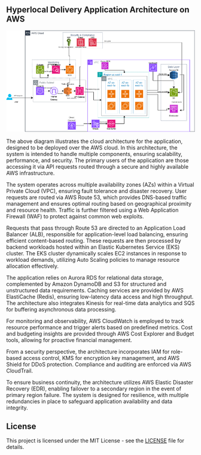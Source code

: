 ## Hyperlocal Delivery Application Architecture on AWS
![alt text](https://github.com/tvt15/Cloud_Project/blob/main/Diagram.png)


The above diagram illustrates the cloud architecture for the application, designed to be deployed over the AWS cloud. In this architecture, the system is intended to handle multiple components, ensuring scalability, performance, and security. The primary users of the application are those accessing it via API requests routed through a secure and highly available AWS infrastructure.

The system operates across multiple availability zones (AZs) within a Virtual Private Cloud (VPC), ensuring fault tolerance and disaster recovery. User requests are routed via AWS Route 53, which provides DNS-based traffic management and ensures optimal routing based on geographical proximity and resource health. Traffic is further filtered using a Web Application Firewall (WAF) to protect against common web exploits.

Requests that pass through Route 53 are directed to an Application Load Balancer (ALB), responsible for application-level load balancing, ensuring efficient content-based routing. These requests are then processed by backend workloads hosted within an Elastic Kubernetes Service (EKS) cluster. The EKS cluster dynamically scales EC2 instances in response to workload demands, utilizing Auto Scaling policies to manage resource allocation effectively.

The application relies on Aurora RDS for relational data storage, complemented by Amazon DynamoDB and S3 for structured and unstructured data requirements. Caching services are provided by AWS ElastiCache (Redis), ensuring low-latency data access and high throughput. The architecture also integrates Kinesis for real-time data analytics and SQS for buffering asynchronous data processing.

For monitoring and observability, AWS CloudWatch is employed to track resource performance and trigger alerts based on predefined metrics. Cost and budgeting insights are provided through AWS Cost Explorer and Budget tools, allowing for proactive financial management.

From a security perspective, the architecture incorporates IAM for role-based access control, KMS for encryption key management, and AWS Shield for DDoS protection. Compliance and auditing are enforced via AWS CloudTrail.

To ensure business continuity, the architecture utilizes AWS Elastic Disaster Recovery (EDR), enabling failover to a secondary region in the event of primary region failure. The system is designed for resilience, with multiple redundancies in place to safeguard application availability and data integrity.


## License
This project is licensed under the MIT License - see the [LICENSE](LICENSE) file for details.
